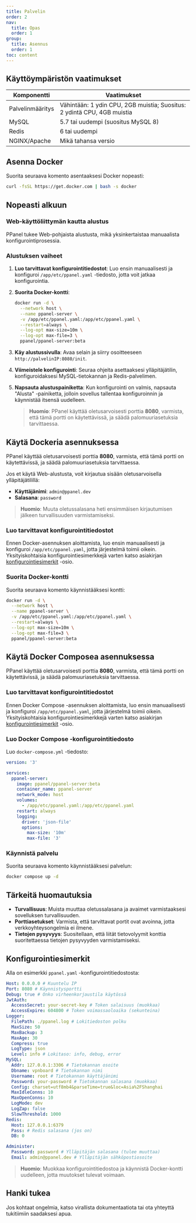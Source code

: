 ```yaml
---
title: Palvelin
order: 2
nav:
  title: Opas
  order: 1
group:
  title: Asennus
  order: 1
toc: content
---
```


## Käyttöympäristön vaatimukset

| Komponentti      | Vaatimukset                                                             |
| ---------------- | ----------------------------------------------------------------------- |
| Palvelinmääritys | Vähintään: 1 ydin CPU, 2GB muistia; Suositus: 2 ydintä CPU, 4GB muistia |
| MySQL            | 5.7 tai uudempi (suositus MySQL 8)                                      |
| Redis            | 6 tai uudempi                                                           |
| NGINX/Apache     | Mikä tahansa versio                                                     |

## Asenna Docker

Suorita seuraava komento asentaaksesi Docker nopeasti:

```sh
curl -fsSL https://get.docker.com | bash -s docker
```

## Nopeasti alkuun

### Web-käyttöliittymän kautta alustus

PPanel tukee Web-pohjaista alustusta, mikä yksinkertaistaa manuaalista konfigurointiprosessia.

### Alustuksen vaiheet

1. **Luo tarvittavat konfigurointitiedostot**: Luo ensin manuaalisesti ja konfiguroi `/app/etc/ppanel.yaml` -tiedosto, jotta voit jatkaa konfigurointia.

2. **Suorita Docker-kontti**:

   ```sh
   docker run -d \
     --network host \
     --name ppanel-server \
     -v /app/etc/ppanel.yaml:/app/etc/ppanel.yaml \
     --restart=always \
     --log-opt max-size=10m \
     --log-opt max-file=3 \
     ppanel/ppanel-server:beta
   ```

3. **Käy alustussivulla**: Avaa selain ja siirry osoitteeseen `http://palvelinIP:8080/init`.

4. **Viimeistele konfigurointi**: Seuraa ohjeita asettaaksesi ylläpitäjätilin, konfiguroidaksesi MySQL-tietokannan ja Redis-palvelimen.

5. **Napsauta alustuspainiketta**: Kun konfigurointi on valmis, napsauta "Alusta" -painiketta, jolloin sovellus tallentaa konfiguroinnin ja käynnistää itsensä uudelleen.

   > **Huomio**: PPanel käyttää oletusarvoisesti porttia **8080**, varmista, että tämä portti on käytettävissä, ja säädä palomuuriasetuksia tarvittaessa.

## Käytä Dockeria asennuksessa

PPanel käyttää oletusarvoisesti porttia **8080**, varmista, että tämä portti on käytettävissä, ja säädä palomuuriasetuksia tarvittaessa.

Jos et käytä Web-alustusta, voit kirjautua sisään oletusarvoisella ylläpitäjätilillä:

- **Käyttäjänimi**: `admin@ppanel.dev`
- **Salasana**: `password`

> **Huomio**: Muuta oletussalasana heti ensimmäisen kirjautumisen jälkeen turvallisuuden varmistamiseksi.

### Luo tarvittavat konfigurointitiedostot

Ennen Docker-asennuksen aloittamista, luo ensin manuaalisesti ja konfiguroi `/app/etc/ppanel.yaml`, jotta järjestelmä toimii oikein. Yksityiskohtaisia konfigurointiesimerkkejä varten katso asiakirjan [konfigurointiesimerkit](#konfigurointiesimerkit) -osio.

### Suorita Docker-kontti

Suorita seuraava komento käynnistääksesi kontti:

```sh
docker run -d \
  --network host \
  --name ppanel-server \
  -v /app/etc/ppanel.yaml:/app/etc/ppanel.yaml \
  --restart=always \
  --log-opt max-size=10m \
  --log-opt max-file=3 \
  ppanel/ppanel-server:beta
```

## Käytä Docker Composea asennuksessa

PPanel käyttää oletusarvoisesti porttia **8080**, varmista, että tämä portti on käytettävissä, ja säädä palomuuriasetuksia tarvittaessa.

### Luo tarvittavat konfigurointitiedostot

Ennen Docker Compose -asennuksen aloittamista, luo ensin manuaalisesti ja konfiguroi `/app/etc/ppanel.yaml`, jotta järjestelmä toimii oikein. Yksityiskohtaisia konfigurointiesimerkkejä varten katso asiakirjan [konfigurointiesimerkit](#konfigurointiesimerkit) -osio.

### Luo Docker Compose -konfigurointitiedosto

Luo `docker-compose.yml` -tiedosto:

```yaml
version: '3'

services:
  ppanel-server:
    image: ppanel/ppanel-server:beta
    container_name: ppanel-server
    network_mode: host
    volumes:
      - /app/etc/ppanel.yaml:/app/etc/ppanel.yaml
    restart: always
    logging:
      driver: 'json-file'
      options:
        max-size: '10m'
        max-file: '3'
```

### Käynnistä palvelu

Suorita seuraava komento käynnistääksesi palvelun:

```sh
docker compose up -d
```

## Tärkeitä huomautuksia

- **Turvallisuus**: Muista muuttaa oletussalasana ja avaimet varmistaaksesi sovelluksen turvallisuuden.
- **Porttiasetukset**: Varmista, että tarvittavat portit ovat avoinna, jotta verkkoyhteysongelmia ei ilmene.
- **Tietojen pysyvyys**: Suositellaan, että liität tietovolyymit konttia suoritettaessa tietojen pysyvyyden varmistamiseksi.

## Konfigurointiesimerkit

Alla on esimerkki `ppanel.yaml` -konfigurointitiedostosta:

```yaml
Host: 0.0.0.0 # Kuuntelu IP
Port: 8080 # Käynnistysportti
Debug: true # Onko virheenkorjaustila käytössä
JwtAuth:
  AccessSecret: your-secret-key # Token salaisuus (muokkaa)
  AccessExpire: 604800 # Token voimassaoloaika (sekunteina)
Logger:
  FilePath: ./ppanel.log # Lokitiedoston polku
  MaxSize: 50
  MaxBackup: 3
  MaxAge: 30
  Compress: true
  LogType: json
  Level: info # Lokitaso: info, debug, error
MySQL:
  Addr: 127.0.0.1:3306 # Tietokannan osoite
  Dbname: vpnboard # Tietokannan nimi
  Username: root # Tietokannan käyttäjänimi
  Password: your-password # Tietokannan salasana (muokkaa)
  Config: charset=utf8mb4&parseTime=true&loc=Asia%2FShanghai
  MaxIdleConns: 10
  MaxOpenConns: 10
  LogMode: dev
  LogZap: false
  SlowThreshold: 1000
Redis:
  Host: 127.0.0.1:6379
  Pass: # Redis salasana (jos on)
  DB: 0

Administer:
  Password: password # Ylläpitäjän salasana (tulee muuttaa)
  Email: admin@ppanel.dev # Ylläpitäjän sähköpostiosoite
```

> **Huomio**: Muokkaa konfigurointitiedostoa ja käynnistä Docker-kontti uudelleen, jotta muutokset tulevat voimaan.

## Hanki tukea

Jos kohtaat ongelmia, katso virallista dokumentaatiota tai ota yhteyttä tukitiimiin saadaksesi apua.
